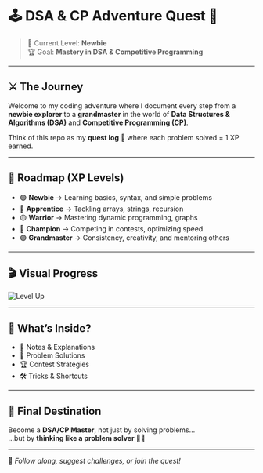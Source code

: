 # 🕹️ DSA & CP Adventure Quest 🎯

> 🚀 Current Level: **Newbie**  
> 🏆 Goal: **Mastery in DSA & Competitive Programming**  

---

## ⚔️ The Journey
Welcome to my coding adventure where I document every step from a **newbie explorer** to a **grandmaster** in the world of **Data Structures & Algorithms (DSA)** and **Competitive Programming (CP)**.  

Think of this repo as my **quest log** 🎒 where each problem solved = 1 XP earned.  

---

## 🧭 Roadmap (XP Levels)
- 🟢 **Newbie** → Learning basics, syntax, and simple problems  
- 🔵 **Apprentice** → Tackling arrays, strings, recursion  
- 🟡 **Warrior** → Mastering dynamic programming, graphs  
- 🔴 **Champion** → Competing in contests, optimizing speed  
- 🟣 **Grandmaster** → Consistency, creativity, and mentoring others  

---

## 🎬 Visual Progress
![Level Up](https://media.giphy.com/media/11sBLVxNs7v6WA/giphy.gif)
  

---

## 📂 What’s Inside?
- 📘 Notes & Explanations  
- 🧩 Problem Solutions  
- 🏆 Contest Strategies  
- 🛠️ Tricks & Shortcuts  

---

## 🔮 Final Destination
Become a **DSA/CP Master**, not just by solving problems…  
…but by **thinking like a problem solver** 🧠✨  

---

👾 *Follow along, suggest challenges, or join the quest!*  
